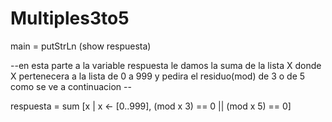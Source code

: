 # Multiples3to5

main = putStrLn (show respuesta)

--en esta parte a la variable respuesta le damos la suma de la lista X donde X pertenecera a la lista de 0 a 999 y pedira el residuo(mod) de 3 o de 5 como se ve a continuacion --


respuesta = sum [x | x <- [0..999], (mod x 3) == 0 || (mod x 5) == 0]

